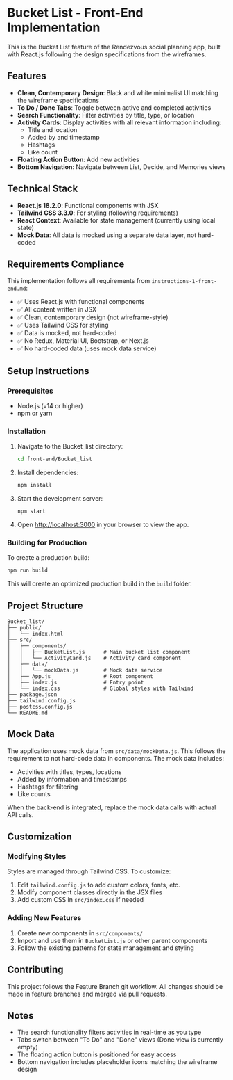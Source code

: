 # Bucket List - Front-End Implementation

This is the Bucket List feature of the Rendezvous social planning app, built with React.js following the design specifications from the wireframes.

## Features

- **Clean, Contemporary Design**: Black and white minimalist UI matching the wireframe specifications
- **To Do / Done Tabs**: Toggle between active and completed activities
- **Search Functionality**: Filter activities by title, type, or location
- **Activity Cards**: Display activities with all relevant information including:
  - Title and location
  - Added by and timestamp
  - Hashtags
  - Like count
- **Floating Action Button**: Add new activities
- **Bottom Navigation**: Navigate between List, Decide, and Memories views

## Technical Stack

- **React.js 18.2.0**: Functional components with JSX
- **Tailwind CSS 3.3.0**: For styling (following requirements)
- **React Context**: Available for state management (currently using local state)
- **Mock Data**: All data is mocked using a separate data layer, not hard-coded

## Requirements Compliance

This implementation follows all requirements from `instructions-1-front-end.md`:

- ✅ Uses React.js with functional components
- ✅ All content written in JSX
- ✅ Clean, contemporary design (not wireframe-style)
- ✅ Uses Tailwind CSS for styling
- ✅ Data is mocked, not hard-coded
- ✅ No Redux, Material UI, Bootstrap, or Next.js
- ✅ No hard-coded data (uses mock data service)

## Setup Instructions

### Prerequisites

- Node.js (v14 or higher)
- npm or yarn

### Installation

1. Navigate to the Bucket_list directory:
   ```bash
   cd front-end/Bucket_list
   ```

2. Install dependencies:
   ```bash
   npm install
   ```

3. Start the development server:
   ```bash
   npm start
   ```

4. Open [http://localhost:3000](http://localhost:3000) in your browser to view the app.

### Building for Production

To create a production build:

```bash
npm run build
```

This will create an optimized production build in the `build` folder.

## Project Structure

```
Bucket_list/
├── public/
│   └── index.html
├── src/
│   ├── components/
│   │   ├── BucketList.js      # Main bucket list component
│   │   └── ActivityCard.js    # Activity card component
│   ├── data/
│   │   └── mockData.js        # Mock data service
│   ├── App.js                 # Root component
│   ├── index.js               # Entry point
│   └── index.css              # Global styles with Tailwind
├── package.json
├── tailwind.config.js
├── postcss.config.js
└── README.md
```

## Mock Data

The application uses mock data from `src/data/mockData.js`. This follows the requirement to not hard-code data in components. The mock data includes:

- Activities with titles, types, locations
- Added by information and timestamps
- Hashtags for filtering
- Like counts

When the back-end is integrated, replace the mock data calls with actual API calls.

## Customization

### Modifying Styles

Styles are managed through Tailwind CSS. To customize:

1. Edit `tailwind.config.js` to add custom colors, fonts, etc.
2. Modify component classes directly in the JSX files
3. Add custom CSS in `src/index.css` if needed

### Adding New Features

1. Create new components in `src/components/`
2. Import and use them in `BucketList.js` or other parent components
3. Follow the existing patterns for state management and styling

## Contributing

This project follows the Feature Branch git workflow. All changes should be made in feature branches and merged via pull requests.

## Notes

- The search functionality filters activities in real-time as you type
- Tabs switch between "To Do" and "Done" views (Done view is currently empty)
- The floating action button is positioned for easy access
- Bottom navigation includes placeholder icons matching the wireframe design


